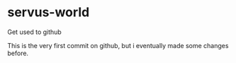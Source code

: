 # servus-world
Get used to github

This is the very first commit on github, but i eventually made some changes before.
